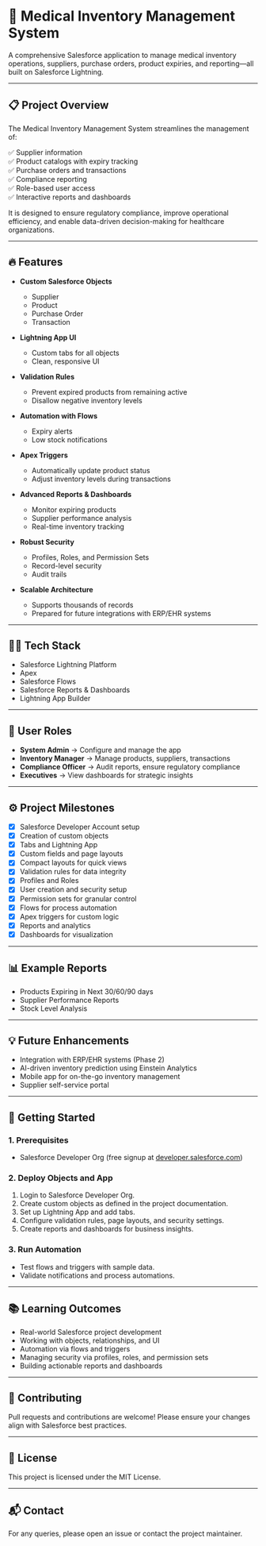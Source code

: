 # 🚀 Medical Inventory Management System

A comprehensive Salesforce application to manage medical inventory operations, suppliers, purchase orders, product expiries, and reporting—all built on Salesforce Lightning.

---

## 📋 Project Overview

The Medical Inventory Management System streamlines the management of:

✅ Supplier information  
✅ Product catalogs with expiry tracking  
✅ Purchase orders and transactions  
✅ Compliance reporting  
✅ Role-based user access  
✅ Interactive reports and dashboards

It is designed to ensure regulatory compliance, improve operational efficiency, and enable data-driven decision-making for healthcare organizations.

---

## 🔥 Features

- **Custom Salesforce Objects**  
  - Supplier  
  - Product  
  - Purchase Order  
  - Transaction

- **Lightning App UI**  
  - Custom tabs for all objects  
  - Clean, responsive UI

- **Validation Rules**  
  - Prevent expired products from remaining active  
  - Disallow negative inventory levels

- **Automation with Flows**  
  - Expiry alerts  
  - Low stock notifications

- **Apex Triggers**  
  - Automatically update product status  
  - Adjust inventory levels during transactions

- **Advanced Reports & Dashboards**  
  - Monitor expiring products  
  - Supplier performance analysis  
  - Real-time inventory tracking

- **Robust Security**  
  - Profiles, Roles, and Permission Sets  
  - Record-level security  
  - Audit trails

- **Scalable Architecture**  
  - Supports thousands of records  
  - Prepared for future integrations with ERP/EHR systems

---

## 🧑‍💻 Tech Stack

- Salesforce Lightning Platform
- Apex
- Salesforce Flows
- Salesforce Reports & Dashboards
- Lightning App Builder

---

## 🎯 User Roles

- **System Admin** → Configure and manage the app  
- **Inventory Manager** → Manage products, suppliers, transactions  
- **Compliance Officer** → Audit reports, ensure regulatory compliance  
- **Executives** → View dashboards for strategic insights

---

## ⚙️ Project Milestones

- [x] Salesforce Developer Account setup
- [x] Creation of custom objects
- [x] Tabs and Lightning App
- [x] Custom fields and page layouts
- [x] Compact layouts for quick views
- [x] Validation rules for data integrity
- [x] Profiles and Roles
- [x] User creation and security setup
- [x] Permission sets for granular control
- [x] Flows for process automation
- [x] Apex triggers for custom logic
- [x] Reports and analytics
- [x] Dashboards for visualization

---

## 📊 Example Reports

- Products Expiring in Next 30/60/90 days
- Supplier Performance Reports
- Stock Level Analysis

---

## 💡 Future Enhancements

- Integration with ERP/EHR systems (Phase 2)
- AI-driven inventory prediction using Einstein Analytics
- Mobile app for on-the-go inventory management
- Supplier self-service portal

---

## 🚀 Getting Started

### 1. Prerequisites

- Salesforce Developer Org (free signup at [developer.salesforce.com](https://developer.salesforce.com/))

### 2. Deploy Objects and App

1. Login to Salesforce Developer Org.
2. Create custom objects as defined in the project documentation.
3. Set up Lightning App and add tabs.
4. Configure validation rules, page layouts, and security settings.
5. Create reports and dashboards for business insights.

### 3. Run Automation

- Test flows and triggers with sample data.
- Validate notifications and process automations.

---

## 📚 Learning Outcomes

- Real-world Salesforce project development
- Working with objects, relationships, and UI
- Automation via flows and triggers
- Managing security via profiles, roles, and permission sets
- Building actionable reports and dashboards

---

## 🤝 Contributing

Pull requests and contributions are welcome! Please ensure your changes align with Salesforce best practices.

---

## 📄 License

This project is licensed under the MIT License.

---

## 📬 Contact

For any queries, please open an issue or contact the project maintainer.

